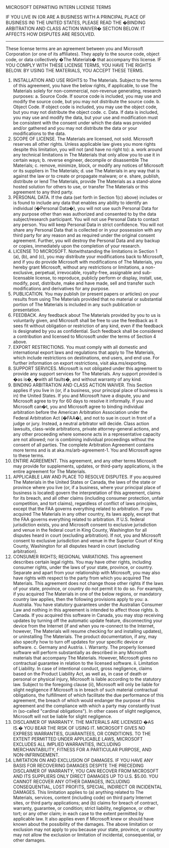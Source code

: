 MICROSOFT DEPARTING INTERN LICENSE TERMS

IF YOU LIVE IN (OR ARE A BUSINESS WITH A PRINCIPAL PLACE OF BUSINESS IN) THE UNITED STATES, PLEASE READ THE �BINDING ARBITRATION AND CLASS ACTION WAIVER� SECTION BELOW. IT AFFECTS HOW DISPUTES ARE RESOLVED.
________________________________________

These license terms are an agreement between you and Microsoft Corporation (or one of its affiliates). They apply to the source code, object code, or data collectively �The Materials� that accompany this license. IF YOU COMPLY WITH THESE LICENSE TERMS, YOU HAVE THE RIGHTS BELOW. BY USING THE MATERIALS, YOU ACCEPT THESE TERMS.
1.	INSTALLATION AND USE RIGHTS to The Materials. 
Subject to the terms of this agreement, you have the below rights, if applicable, to use The Materials solely for non-commercial, non-revenue generating, research purposes:
a.	Source Code. If source code is included, you may use and modify the source code, but you may not distribute the source code. 
b.	Object Code. If object code is included, you may use the object code, but you may not distribute the object code.
c.	Data. If data is included, you may use and modify the data, but your use and modification must be consistent with the consent under which the data was provided and/or gathered and you may not distribute the data or your modifications to the data.
2.	SCOPE OF LICENSE. The Materials are licensed, not sold. Microsoft reserves all other rights. Unless applicable law gives you more rights despite this limitation, you will not (and have no right to): 
a.	work around any technical limitations in The Materials that only allow you to use it in certain ways;
b.	reverse engineer, decompile or disassemble The Materials;
c.	remove, minimize, block, or modify any notices of Microsoft or its suppliers in The Materials;
d.	use The Materials in any way that is against the law or to create or propagate malware; or
e.	share, publish, distribute or lend The Materials, provide The Materials as a stand-alone hosted solution for others to use, or transfer The Materials or this agreement to any third party.
3.	PERSONAL DATA. If the data (set forth in Section 1(c) above) includes or is found to include any data that enables any ability to identify an individual (�Personal Data�), you will not use such Personal Data for any purpose other than was authorized and consented to by the data subject/research participant. You will not use Personal Data to contact any person. You will keep Personal Data in strict confidence. You will not share any Personal Data that is collected or in your possession with any third party for any reason and as required under the original consent agreement. Further, you will destroy the Personal Data and any backup or copies, immediately upon the completion of your research. 
4.	LICENSE TO MICROSOFT. Notwithstanding the limitations in Section 1 (a), (b), and (c), you may distribute your modifications back to Microsoft, and if you do provide Microsoft with modifications of The Materials, you hereby grant Microsoft, without any restrictions or limitations, a non-exclusive, perpetual, irrevocable, royalty-free, assignable and sub-licensable license, to reproduce, publicly perform or display, install, use, modify, post, distribute, make and have made, sell and transfer such modifications and derivatives for any purpose. 
5.	PUBLICATION. You may publish (or present papers or articles) on your results from using The Materials provided that no material or substantial portion of The Materials is included in any such publication or presentation. 
6.	FEEDBACK. Any feedback about The Materials provided by you to us is voluntarily given, and Microsoft shall be free to use the feedback as it sees fit without obligation or restriction of any kind, even if the feedback is designated by you as confidential. Such feedback shall be considered a contribution and licensed to Microsoft under the terms of Section 4 above. 
7.	EXPORT RESTRICTIONS. You must comply with all domestic and international export laws and regulations that apply to The Materials, which include restrictions on destinations, end users, and end use. For further information on export restrictions, visit aka.ms/exporting. 
8.	SUPPORT SERVICES. Microsoft is not obligated under this agreement to provide any support services for The Materials. Any support provided is �as is�, �with all faults�, and without warranty of any kind. 
9.	BINDING ARBITRATION AND CLASS ACTION WAIVER. This Section applies if you live in (or, if a business, your principal place of business is in) the United States. If you and Microsoft have a dispute, you and Microsoft agree to try for 60 days to resolve it informally. If you and Microsoft can�t, you and Microsoft agree to binding individual arbitration before the American Arbitration Association under the Federal Arbitration Act (�FAA�), and not to sue in court in front of a judge or jury. Instead, a neutral arbitrator will decide. Class action lawsuits, class-wide arbitrations, private attorney-general actions, and any other proceeding where someone acts in a representative capacity are not allowed; nor is combining individual proceedings without the consent of all parties. The complete Arbitration Agreement contains more terms and is at aka.ms/arb-agreement-1. You and Microsoft agree to these terms. 
10.	ENTIRE AGREEMENT. This agreement, and any other terms Microsoft may provide for supplements, updates, or third-party applications, is the entire agreement for The Materials. 
11.	APPLICABLE LAW AND PLACE TO RESOLVE DISPUTES. If you acquired The Materials in the United States or Canada, the laws of the state or province where you live (or, if a business, where your principal place of business is located) govern the interpretation of this agreement, claims for its breach, and all other claims (including consumer protection, unfair competition, and tort claims), regardless of conflict of laws principles, except that the FAA governs everything related to arbitration. If you acquired The Materials in any other country, its laws apply, except that the FAA governs everything related to arbitration. If U.S. federal jurisdiction exists, you and Microsoft consent to exclusive jurisdiction and venue in the federal court in King County, Washington for all disputes heard in court (excluding arbitration). If not, you and Microsoft consent to exclusive jurisdiction and venue in the Superior Court of King County, Washington for all disputes heard in court (excluding arbitration). 
12.	CONSUMER RIGHTS; REGIONAL VARIATIONS. This agreement describes certain legal rights. You may have other rights, including consumer rights, under the laws of your state, province, or country. Separate and apart from your relationship with Microsoft, you may also have rights with respect to the party from which you acquired The Materials. This agreement does not change those other rights if the laws of your state, province, or country do not permit it to do so. For example, if you acquired The Materials in one of the below regions, or mandatory country law applies, then the following provisions apply to you: 
a.	Australia. You have statutory guarantees under the Australian Consumer Law and nothing in this agreement is intended to affect those rights.
b.	Canada. If you acquired this software in Canada, you may stop receiving updates by turning off the automatic update feature, disconnecting your device from the Internet (if and when you re-connect to the Internet, however, The Materials will resume checking for and installing updates), or uninstalling The Materials. The product documentation, if any, may also specify how to turn off updates for your specific device or software.
c.	Germany and Austria. 
i.	Warranty. The properly licensed software will perform substantially as described in any Microsoft materials that accompany The Materials. However, Microsoft gives no contractual guarantee in relation to the licensed software.
ii.	Limitation of Liability. In case of intentional conduct, gross negligence, claims based on the Product Liability Act, as well as, in case of death or personal or physical injury, Microsoft is liable according to the statutory law.
Subject to the foregoing clause (ii), Microsoft will only be liable for slight negligence if Microsoft is in breach of such material contractual obligations, the fulfillment of which facilitate the due performance of this agreement, the breach of which would endanger the purpose of this agreement and the compliance with which a party may constantly trust in (so-called "cardinal obligations"). In other cases of slight negligence, Microsoft will not be liable for slight negligence.
13.	DISCLAIMER OF WARRANTY. THE MATERIALS ARE LICENSED �AS IS.� YOU BEAR THE RISK OF USING IT. MICROSOFT GIVES NO EXPRESS WARRANTIES, GUARANTEES, OR CONDITIONS. TO THE EXTENT PERMITTED UNDER APPLICABLE LAWS, MICROSOFT EXCLUDES ALL IMPLIED WARRANTIES, INCLUDING MERCHANTABILITY, FITNESS FOR A PARTICULAR PURPOSE, AND NON-INFRINGEMENT. 
14.	LIMITATION ON AND EXCLUSION OF DAMAGES. IF YOU HAVE ANY BASIS FOR RECOVERING DAMAGES DESPITE THE PRECEDING DISCLAIMER OF WARRANTY, YOU CAN RECOVER FROM MICROSOFT AND ITS SUPPLIERS ONLY DIRECT DAMAGES UP TO U.S. $5.00. YOU CANNOT RECOVER ANY OTHER DAMAGES, INCLUDING CONSEQUENTIAL, LOST PROFITS, SPECIAL, INDIRECT OR INCIDENTAL DAMAGES. 
This limitation applies to (a) anything related to The Materials, services, content (including code) on third party Internet sites, or third party applications; and (b) claims for breach of contract, warranty, guarantee, or condition; strict liability, negligence, or other tort; or any other claim; in each case to the extent permitted by applicable law.
It also applies even if Microsoft knew or should have known about the possibility of the damages. The above limitation or exclusion may not apply to you because your state, province, or country may not allow the exclusion or limitation of incidental, consequential, or other damages.
